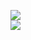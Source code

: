 [![](https://img.shields.io/badge/Made%20With-Github%20Spray-lightgrey.svg?style=for-the-badge&logo=github)](https://github.com/Annihil/github-spray#5777)  
[![](https://i.imgur.com/2DrTn0Z.gif)](https://github.com/Annihil/github-spray)